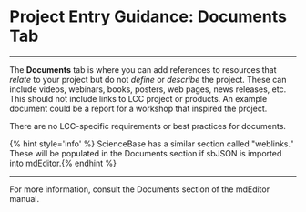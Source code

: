 # Project Entry Guidance: Documents Tab

---

The **Documents** tab is where you can add references to resources that _relate_ to your project but do not _define_ or _describe_ the project. These can include videos, webinars, books, posters, web pages, news releases, etc. This should not include links to LCC project or products. An example document could be a report for a workshop that inspired the project.

There are no LCC-specific requirements or best practices for documents.

{% hint style='info' %} ScienceBase has a similar section called "weblinks." These will be populated in the Documents section if sbJSON is imported into mdEditor.{% endhint %}

---

For more information, consult the Documents section of the mdEditor manual.

